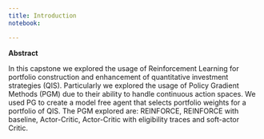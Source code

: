 ```yaml
---
title: Introduction
notebook:

---
```


**Abstract**<br/>

In this capstone we explored the usage of Reinforcement Learning for portfolio construction and enhancement of quantitative investment strategies (QIS). Particularly we explored the usage of  Policy Gradient Methods (PGM) due to their ability to handle continuous action spaces. We used PG to create a model free agent that selects portfolio weights for a portfolio of QIS. The PGM explored are: REINFORCE, REINFORCE with baseline, Actor-Critic, Actor-Critic with eligibility traces and soft-actor Critic. 


